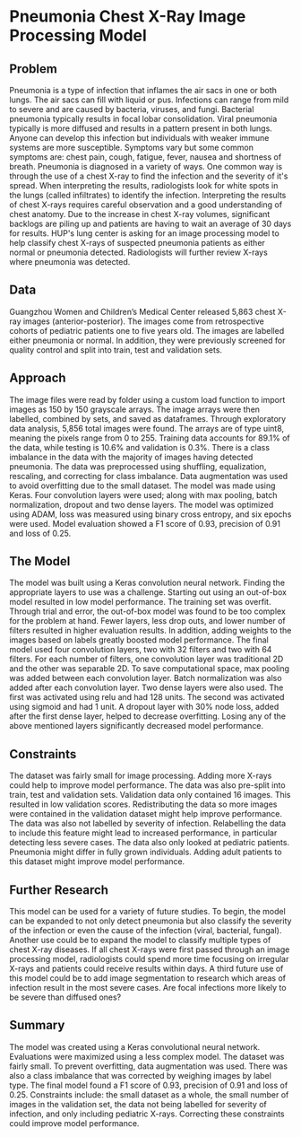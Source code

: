 # Pneumonia Chest X-Ray Image Processing Model

## Problem
Pneumonia is a type of infection that inflames the air sacs in one or both lungs. The air sacs can fill with liquid or pus. Infections can range from mild to severe and are caused by bacteria, viruses, and fungi. Bacterial pneumonia typically results in focal lobar consolidation. Viral pneumonia typically is more diffused and results in a pattern present in both lungs. Anyone can develop this infection but individuals with weaker immune systems are more susceptible. Symptoms vary but some common symptoms are: chest pain, cough, fatigue, fever, nausea and shortness of breath. 
Pneumonia is diagnosed in a variety of ways. One common way is through the use of a chest X-ray to find the infection and the severity of it's spread. When interpreting the results, radiologists look for white spots in the lungs (called infiltrates) to identify the infection.  Interpreting the results of chest X-rays requires careful observation and a good understanding of chest anatomy. 
Due to the increase in chest X-ray volumes, significant backlogs are piling up and patients are having to wait an average of 30 days for results. HUP's lung center is asking for an image processing model to help classify chest X-rays of suspected pneumonia patients as either normal or pneumonia detected. Radiologists will further review X-rays where pneumonia was detected.

## Data
Guangzhou Women and Children’s Medical Center released 5,863 chest X-ray images (anterior-posterior). The images come from retrospective cohorts of pediatric patients one to five years old. The images are labelled either pneumonia or normal. In addition, they were previously screened for quality control and split into train, test and validation sets.

## Approach
The image files were read by folder using a custom load function to import images as 150 by 150 grayscale arrays. The image arrays were then labelled, combined by sets, and saved as dataframes. Through exploratory data analysis, 5,856 total images were found. The arrays are of type uint8, meaning the pixels range from 0 to 255. Training data accounts for 89.1% of the data, while testing is 10.6% and validation is 0.3%. There is a class imbalance in the data with the majority of images having detected pneumonia. The data was preprocessed using shuffling, equalization, rescaling, and correcting for class imbalance. Data augmentation was used to avoid overfitting due to the small dataset. The model was made using Keras. Four convolution layers were used; along with max pooling, batch normalization, dropout and two dense layers. The model was optimized using ADAM, loss was measured using binary cross entropy, and six epochs were used. Model evaluation showed a F1 score of 0.93, precision of 0.91 and loss of 0.25.

## The Model
The model was built using a Keras convolution neural network. Finding the appropriate layers to use was a challenge. Starting out using an out-of-box model resulted in low model performance. The training set was overfit. Through trial and error, the out-of-box model was found to be too complex for the problem at hand. Fewer layers, less drop outs, and lower number of filters resulted in higher evaluation results. In addition, adding weights to the images based on labels greatly boosted model performance. The final model used four convolution layers, two with 32 filters and two with 64 filters. For each number of filters, one convolution layer was traditional 2D and the other was separable 2D. To save computational space, max pooling was added between each convolution layer. Batch normalization was also added after each convolution layer. Two dense layers were also used. The first was activated using relu and had 128 units. The second was activated using sigmoid and had 1 unit. A dropout layer with 30% node loss, added after the first dense layer, helped to decrease overfitting. Losing any of the above mentioned layers significantly decreased model performance.

## Constraints
The dataset was fairly small for image processing. Adding more X-rays could help to improve model performance. The data was also pre-split into train, test and validation sets. Validation data only contained 16 images. This resulted in low validation scores. Redistributing the data so more images were contained in the validation dataset might help improve performance. The data was also not labelled by severity of infection. Relabelling the data to include this feature might lead to increased performance, in particular detecting less severe cases. The data also only looked at pediatric patients. Pneumonia might differ in fully grown individuals. Adding adult patients to this dataset might improve model performance.

## Further Research
This model can be used for a variety of future studies. To begin, the model can be expanded to not only detect pneumonia but also classify the severity of the infection or even the cause of the  infection (viral, bacterial, fungal). Another use could be to expand the model to classify multiple types of chest X-ray diseases. If all chest X-rays were first passed through an image processing model, radiologists could spend more time focusing on irregular X-rays and patients could receive results within days. A third future use of this model could be to add image segmentation to research which areas of infection result in the most severe cases. Are focal infections more likely to be severe than diffused ones?

## Summary
The model was created using a Keras convolutional neural network. Evaluations were maximized using a less complex model. The dataset was fairly small. To prevent overfitting, data augmentation was used. There was also a class imbalance that was corrected by weighing images by label type. The final model found a F1 score of 0.93, precision of 0.91 and loss of 0.25. Constraints include: the small dataset as a whole, the small number of images in the validation set, the data not being labelled for severity of infection, and only including pediatric X-rays. Correcting these constraints could improve model performance. 









